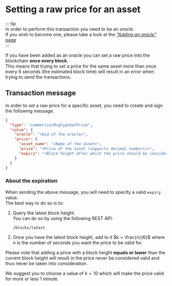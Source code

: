 # Setting a raw price for an asset

::: tip  
In order to perform this transaction you need to be an *oracle*.  
If you wish to become one, please take a look at the [*"Adding an oracle"* page](add-oracle.md)  
:::

If you have been added as an oracle you can set a raw price into the blockchain **once every block**.  
This means that trying to set a price for the same asset more than once every 6 seconds (the estimated block time) 
will result in an error when trying to send the transactions. 

## Transaction message
In order to set a raw price for a specific asset, you need to create and sign the following message. 

```json
{
  "type": "commercio/MsgTypeSetPrice",
  "value": {
    "oracle": "<Did of the oracle>",
    "price": {
      "asset_name": "<Name of the asset>",
      "price": "<Price of the asset (supports decimal numbers)>",
      "expiry": "<Block height after which the price should be considered invalid>"
    }
  }
}
```

### About the expiration
When sending the above message, you will need to specify a valid `expiry` value.  
The best way to do so is to:

1. Query the latest block height.  
   You can do so by using the following REST API:  
   ```
   /blocks/latest
   ```
   
2. Once you have the latest block height, add to it $k = \frac{n}{6}$ where $n$ is the number of seconds you
   want the price to be valid for. 
   
Please note that adding a price with a block height **equals or lower** than the current block height will result 
in the price never be considered valid and thus never be taken into consideration.

We suggest you to choose a value of $k = 10$ which will make the price valid for more or less 1 minute.  